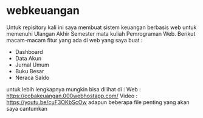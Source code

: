 # webkeuangan
Untuk repisitory kali ini saya membuat sistem keuangan berbasis web untuk memenuhi Ulangan Akhir Semester mata kuliah Pemrograman Web.
Berikut macam-macam fitur yang ada di web yang saya buat :
- Dashboard
- Data Akun
- Jurnal Umum
- Buku Besar
- Neraca Saldo

untuk lebih lengkapnya mungkin bisa dilihat di :
Web : https://cobakeuangan.000webhostapp.com/
Video : https://youtu.be/cuF3OKbScOw
adapun beberapa file penting yang akan saya cantumkan

